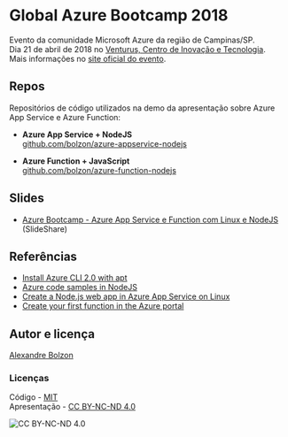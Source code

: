 
# Global Azure Bootcamp 2018

Evento da comunidade Microsoft Azure da região de Campinas/SP.  
Dia 21 de abril de 2018 no [Venturus, Centro de Inovação e Tecnologia](http://venturus.org.br).  
Mais informações no [site oficial do evento](https://global.azurebootcamp.net).

## Repos

Repositórios de código utilizados na demo da apresentação sobre Azure App Service e Azure Function:

- **Azure App Service + NodeJS**  
[github.com/bolzon/azure-appservice-nodejs](https://github.com/bolzon/azure-appservice-nodejs)

- **Azure Function + JavaScript**  
[github.com/bolzon/azure-function-nodejs](https://github.com/bolzon/azure-function-nodejs)

## Slides

- [Azure Bootcamp - Azure App Service e Function com Linux e NodeJS](https://slideshare.net/AlexandreBolzon/azure-bootcamp-azure-app-service-e-function-com-linux-e-nodejs/) (SlideShare)

## Referências

- [Install Azure CLI 2.0 with apt](https://docs.microsoft.com/en-us/cli/azure/install-azure-cli-apt?view=azure-cli-latest)
- [Azure code samples in NodeJS](https://azure.microsoft.com/en-us/resources/samples/?platform=nodejs&sort=0)
- [Create a Node.js web app in Azure App Service on Linux](https://docs.microsoft.com/en-us/azure/app-service/containers/quickstart-nodejs?view=azure-node-latest)
- [Create your first function in the Azure portal](https://docs.microsoft.com/en-us/azure/azure-functions/functions-create-first-azure-function)

## Autor e licença

[Alexandre Bolzon](https://about.me/bolzon)  

### Licenças

Código - [MIT](https://opensource.org/licenses/MIT)  
Apresentação - [CC BY-NC-ND 4.0](https://creativecommons.org/licenses/by-nc-nd/4.0/)  

![CC BY-NC-ND 4.0](https://i.creativecommons.org/l/by-nc-nd/4.0/88x31.png)
